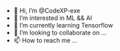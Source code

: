 - 👋 Hi, I’m @CodeXP-exe
- 👀 I’m interested in ML && AI
- 🌱 I’m currently learning Tensorflow
- 💞️ I’m looking to collaborate on ...
- 📫 How to reach me ...

<!---
CodeXP-exe/CodeXP-exe is a ✨ special ✨ repository because its `README.md` (this file) appears on your GitHub profile.
You can click the Preview link to take a look at your changes.
--->
